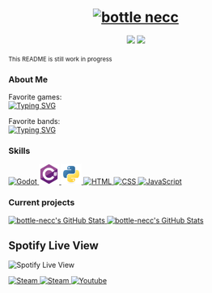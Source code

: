 <h1 align="center"><a href="https://git.io/typing-svg"><img src="https://readme-typing-svg.herokuapp.com?font=Libre+Barcode+39+Text&size=40&duration=5000&pause=10000&color=FFFFFF&background=49FF3200&center=true&repeat=true&random=false&width=435&lines=BOTTLE+NECC" alt="bottle necc" /> </a></h1>

<p align="center"> <img src="https://github-readme-stats.vercel.app/api?username=bottle-necc&theme=ambient_gradient&show_icons=true" height="209px">
<img src="https://github-readme-stats.vercel.app/api/top-langs/?username=bottle-necc&layout=donut&theme=ambient_gradient" height="209px"> </p>

<sub>This README is still work in progress</sub>
<h3>About Me</h3>

Favorite games: <br>
<a href="https://git.io/typing-svg"><img src="https://readme-typing-svg.herokuapp.com?font=&size=14&duration=1&pause=1500&color=FFFFFF&vCenter=true&random=false&width=435&height=13&lines=1%2F19+Battlefield+1;2%2F19+Battlefield+3;3%2F19+Battlefield+4;4%2F19+Dark+Souls+Remastered;5%2F19+Doom+Eternal;6%2F19+Helldivers+2;7%2F19+Hitman+WoA;8%2F19+Mirrors+Edge;9%2F19+Mirrors+Edge+Catalyst;10%2F19+Metal+Hellsinger;11%2F19+Metro+Exodus;12%2F19+Payday+2;13%2F19+Slimerancher;14%2F19+Squad;15%2F19+Subnautica;16%2F19+Titanfall+2;17%2F19+Yakuza+0;18%2F19+Yakuza+Kiwami;19%2F19+Yakuza+Kiwami+2" alt="Typing SVG" /></a>

Favorite bands: <br>
<a href="https://git.io/typing-svg"><img src="https://readme-typing-svg.herokuapp.com?font=&size=14&duration=1&pause=1500&color=FFFFFF&vCenter=true&random=false&width=435&height=14&lines=1%2F12+All+That+Remains;2%2F12+Amon+Amarch;3%2F12+Arch+Enemy;4%2F12+Bullet+For+My+Valentine;5%2F12+Dark+Tranquility;6%2F12+Death;7%2F12+In+Flames;8%2F12+Insomnium;9%2F12+Killswitch+Engage;10%2F12+Soilwork;11%2F12+The+Halo+Effect;12%2F12+Trivium" alt="Typing SVG" /></a>

<h3>Skills</h3>

<p align="left"> <a href="https://godotengine.org/" target="_blank" rel="noreferrer"> <img src="https://upload.wikimedia.org/wikipedia/commons/6/6a/Godot_icon.svg" alt="Godot" width="40" height="40"> </a> 
<a href="https://www.w3schools.com/cs/" target="_blank" rel="noreferrer"> <img src="https://raw.githubusercontent.com/devicons/devicon/master/icons/csharp/csharp-original.svg" alt="C#" width="40" height="40"/> </a> 
<a href="https://www.python.org" target="_blank" rel="noreferrer"> <img src="https://raw.githubusercontent.com/devicons/devicon/master/icons/python/python-original.svg" alt="Python" width="40" height="40"/> </a> 
<a href="https://www.w3schools.com/html/" target="_blank" rel="noreferrer"> <img src="https://seeklogo.com/images/H/html5-without-wordmark-color-logo-14D252D878-seeklogo.com.png" alt="HTML" width="40" height="40"/> </a>
<a href="https://www.w3schools.com/css/" target="_blank" rel="noreferrer"> <img src="https://cdn.iconscout.com/icon/free/png-256/free-css-131-722685.png" alt="CSS" width="40" height="40"/> </a>
<a href="https://www.w3schools.com/js/default.asp" target="_blank" rel="noreferrer"> <img src="https://upload.wikimedia.org/wikipedia/commons/6/6a/JavaScript-logo.png" alt="JavaScript" width="40" height="40"/> </a>
</p>

<h3>Current projects</h3>
<a href="https://github.com/bottle-necc/Fastpaced-FPS-Game" target="_blank" rel="noreferrer"> <img src="https://github-readme-stats.vercel.app/api/pin/?username=bottle-necc&repo=Fastpaced-FPS-Game&theme=ambient_gradient" alt="bottle-necc's GitHub Stats" height=125p /> </a>
<a href="https://github.com/bottle-necc/paint-program" target="_blank" rel="noreferrer"> <img src="https://github-readme-stats.vercel.app/api/pin/?username=bottle-necc&repo=paint-program&theme=ambient_gradient" alt="bottle-necc's GitHub Stats" height=125p /> </a>

<h2>Spotify Live View</h2>
<img src="https://spotify-github-profile.vercel.app/api/view?uid=redactedisthecode&cover_image=true&theme=natemoo-re&show_offline=true&background_color=000000&interchange=false&bar_color=53b14f&bar_color_cover=false" alt="Spotify Live View" />

<p>
<a href="https://steamcommunity.com/id/bottle_necc" target="_blank" rel="noreferrer"> <img src="https://img.shields.io/static/v1?message=Steam&logo=steam&label=&color=1B2838&logoColor=white&labelColor=&style=for-the-badge" height="35" alt="Steam">
<a href="https://twitter.com/bottle_necc" target="_blank" rel="noreferrer"> <img src="https://img.shields.io/static/v1?message=Twitter&logo=twitter&label=&color=1DA1F2&logoColor=white&labelColor=&style=for-the-badge" height="35" alt="Steam">
<a href="https://www.youtube.com/@bottlenecc" target="_blank" rel="noreferrer"> <img src="https://img.shields.io/static/v1?message=Youtube&logo=youtube&label=&color=FF0000&logoColor=white&labelColor=&style=for-the-badge" height="35" alt="Youtube">
</p>
